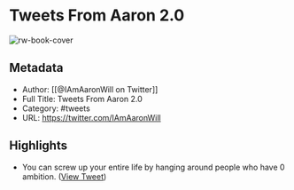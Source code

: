 # Tweets From Aaron 2.0

![rw-book-cover](https://pbs.twimg.com/profile_images/1371138320026177536/FzLPlrhM.jpg)

## Metadata
- Author: [[@IAmAaronWill on Twitter]]
- Full Title: Tweets From Aaron 2.0
- Category: #tweets
- URL: https://twitter.com/IAmAaronWill

## Highlights
- You can screw up your entire life by hanging around people who have 0 ambition. ([View Tweet](https://twitter.com/IAmAaronWill/status/1538478195997130754))
